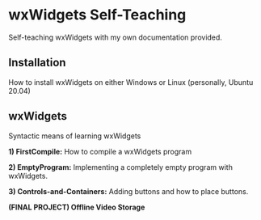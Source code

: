 # wxWidgets Self-Teaching
Self-teaching wxWidgets with my own documentation provided.



## Installation
How to install wxWidgets on either Windows or Linux (personally, Ubuntu 20.04)



## wxWidgets
Syntactic means of learning wxWidgets

**1) FirstCompile:** How to compile a wxWidgets program

**2) EmptyProgram:** Implementing a completely empty program with wxWidgets.

**3) Controls-and-Containers:** Adding buttons and how to place buttons.

**(FINAL PROJECT) Offline Video Storage**
